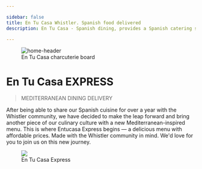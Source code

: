```yaml
---

sidebar: false
title: En Tu Casa Whistler. Spanish food delivered
description: En Tu Casa - Spanish dining, provides a Spanish catering service along the Sea to Sky corridor and a daily food delivery services within Whistler.

---
```

<figure class="full-width-img">
  <img src="/img/nuevas/home-header-paellero-pequeno.jpg" alt="home-header">
  <figcaption>En Tu Casa charcuterie board</figcaption>
</figure>

# En Tu Casa EXPRESS
> MEDITERRANEAN DINING DELIVERY

After being able to share our Spanish cuisine for over a year with the Whistler community, we have decided to make the leap forward and bring another piece of our culinary culture with a new Mediterranean-inspired menu. This is where Entucasa Express begins — a delicious menu with affordable prices. Made with the Whistler community in mind. We'd love for you to join us on this new journey.

<figure class="full-width-img">
  <img src="/img/nuevas/home-entucasa-express.jpg">
  <figcaption>En Tu Casa Express</figcaption>
</figure>
